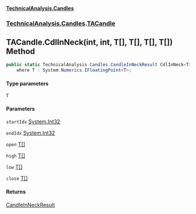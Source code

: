 #### [TechnicalAnalysis.Candles](TechnicalAnalysis.Candles.md 'TechnicalAnalysis.Candles')
### [TechnicalAnalysis.Candles](TechnicalAnalysis.Candles.md#TechnicalAnalysis.Candles 'TechnicalAnalysis.Candles').[TACandle](TACandle.md 'TechnicalAnalysis.Candles.TACandle')

## TACandle.CdlInNeck<T>(int, int, T[], T[], T[], T[]) Method

```csharp
public static TechnicalAnalysis.Candles.CandleInNeckResult CdlInNeck<T>(int startIdx, int endIdx, T[] open, T[] high, T[] low, T[] close)
    where T : System.Numerics.IFloatingPoint<T>;
```
#### Type parameters

<a name='TechnicalAnalysis.Candles.TACandle.CdlInNeck_T_(int,int,T[],T[],T[],T[]).T'></a>

`T`
#### Parameters

<a name='TechnicalAnalysis.Candles.TACandle.CdlInNeck_T_(int,int,T[],T[],T[],T[]).startIdx'></a>

`startIdx` [System.Int32](https://docs.microsoft.com/en-us/dotnet/api/System.Int32 'System.Int32')

<a name='TechnicalAnalysis.Candles.TACandle.CdlInNeck_T_(int,int,T[],T[],T[],T[]).endIdx'></a>

`endIdx` [System.Int32](https://docs.microsoft.com/en-us/dotnet/api/System.Int32 'System.Int32')

<a name='TechnicalAnalysis.Candles.TACandle.CdlInNeck_T_(int,int,T[],T[],T[],T[]).open'></a>

`open` [T](TACandle.CdlInNeck_T_(int,int,T[],T[],T[],T[]).md#TechnicalAnalysis.Candles.TACandle.CdlInNeck_T_(int,int,T[],T[],T[],T[]).T 'TechnicalAnalysis.Candles.TACandle.CdlInNeck<T>(int, int, T[], T[], T[], T[]).T')[[]](https://docs.microsoft.com/en-us/dotnet/api/System.Array 'System.Array')

<a name='TechnicalAnalysis.Candles.TACandle.CdlInNeck_T_(int,int,T[],T[],T[],T[]).high'></a>

`high` [T](TACandle.CdlInNeck_T_(int,int,T[],T[],T[],T[]).md#TechnicalAnalysis.Candles.TACandle.CdlInNeck_T_(int,int,T[],T[],T[],T[]).T 'TechnicalAnalysis.Candles.TACandle.CdlInNeck<T>(int, int, T[], T[], T[], T[]).T')[[]](https://docs.microsoft.com/en-us/dotnet/api/System.Array 'System.Array')

<a name='TechnicalAnalysis.Candles.TACandle.CdlInNeck_T_(int,int,T[],T[],T[],T[]).low'></a>

`low` [T](TACandle.CdlInNeck_T_(int,int,T[],T[],T[],T[]).md#TechnicalAnalysis.Candles.TACandle.CdlInNeck_T_(int,int,T[],T[],T[],T[]).T 'TechnicalAnalysis.Candles.TACandle.CdlInNeck<T>(int, int, T[], T[], T[], T[]).T')[[]](https://docs.microsoft.com/en-us/dotnet/api/System.Array 'System.Array')

<a name='TechnicalAnalysis.Candles.TACandle.CdlInNeck_T_(int,int,T[],T[],T[],T[]).close'></a>

`close` [T](TACandle.CdlInNeck_T_(int,int,T[],T[],T[],T[]).md#TechnicalAnalysis.Candles.TACandle.CdlInNeck_T_(int,int,T[],T[],T[],T[]).T 'TechnicalAnalysis.Candles.TACandle.CdlInNeck<T>(int, int, T[], T[], T[], T[]).T')[[]](https://docs.microsoft.com/en-us/dotnet/api/System.Array 'System.Array')

#### Returns
[CandleInNeckResult](CandleInNeckResult.md 'TechnicalAnalysis.Candles.CandleInNeckResult')
